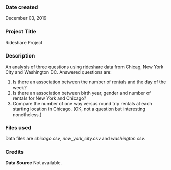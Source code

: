 ### Date created
December 03, 2019

### Project Title
Rideshare Project

### Description
An analysis of three questions using rideshare data from Chicag, New York City and Washington DC. Answered questions are:
1. Is there an association between the number of rentals and the day of the week?
2. Is there an association between birth year, gender and number of rentals for New York and Chicago?
3. Compare the number of one way versus round trip rentals at each starting location in Chicago. (OK, not a question but interesting nonetheless.)

### Files used
Data files are *chicago.csv*, *new_york_city.csv* and *washington.csv*.

### Credits
**Data Source** Not available. 

